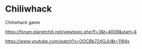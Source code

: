 # Chiliwhack
Chiliwhack game

https://forum.planetchili.net/viewtopic.php?f=3&t=4008&start=4 

https://www.youtube.com/watch?v=OOCBb724GJU&t=1184s
